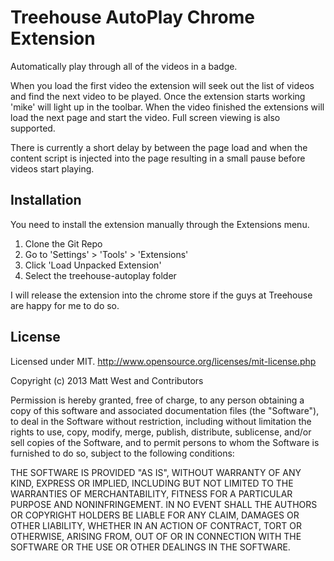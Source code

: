 # Treehouse AutoPlay Chrome Extension

Automatically play through all of the videos in a badge.

When you load the first video the extension will seek out the list of videos and find the next video to be played. Once the extension starts working 'mike' will light up in the toolbar. When the video finished the extensions will load the next page and start the video. Full screen viewing is also supported.

There is currently a short delay by between the page load and when the content script is injected into the page resulting in a small pause before videos start playing.


## Installation

You need to install the extension manually through the Extensions menu.

1. Clone the Git Repo
2. Go to 'Settings' > 'Tools' > 'Extensions'
3. Click 'Load Unpacked Extension'
4. Select the treehouse-autoplay folder

I will release the extension into the chrome store if the guys at Treehouse are happy for me to do so.


## License

Licensed under MIT. http://www.opensource.org/licenses/mit-license.php

Copyright (c) 2013 Matt West and Contributors

Permission is hereby granted, free of charge, to any person obtaining a copy of this software and associated documentation files (the "Software"), to deal in the Software without restriction, including without limitation the rights to use, copy, modify, merge, publish, distribute, sublicense, and/or sell copies of the Software, and to permit persons to whom the Software is furnished to do so, subject to the following conditions:

THE SOFTWARE IS PROVIDED "AS IS", WITHOUT WARRANTY OF ANY KIND, EXPRESS OR IMPLIED, INCLUDING BUT NOT LIMITED TO THE WARRANTIES OF MERCHANTABILITY, FITNESS FOR A PARTICULAR PURPOSE AND NONINFRINGEMENT. IN NO EVENT SHALL THE AUTHORS OR COPYRIGHT HOLDERS BE LIABLE FOR ANY CLAIM, DAMAGES OR OTHER LIABILITY, WHETHER IN AN ACTION OF CONTRACT, TORT OR OTHERWISE, ARISING FROM, OUT OF OR IN CONNECTION WITH THE SOFTWARE OR THE USE OR OTHER DEALINGS IN THE SOFTWARE.
